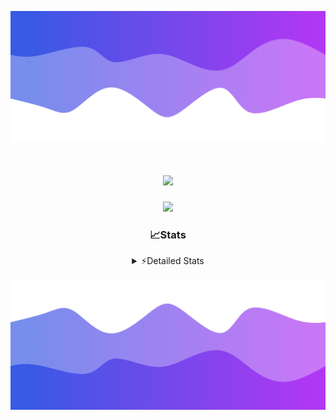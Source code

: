 ![Header](./header.png)
<div align="center">

<h1 align="center">
  <a href="https://git.io/typing-svg">
    <img src="https://readme-typing-svg.herokuapp.com/?lines=Hello,+There!+%F0%9F%91%8B;This+is+chicho.;Owner+on+Ocean;&center=true&size=25">
  </a>
</h1>
  
<p align="center">
  <img src="https://lanyard.cnrad.dev/api/852683595378196480" />
</p>

### 📈Stats
<details>
    <summary> ⚡Detailed Stats</summary>
    <br/>

<!--START_SECTION:waka-->
![Code Time](http://img.shields.io/badge/Code%20Time-1%2C131%20hrs%2015%20mins-blue)

![Profile Views](http://img.shields.io/badge/Profile%20Views-0-blue)

**🐱 My GitHub Data** 

> 📦 218.9 kB Used in GitHub's Storage 
 > 
> 🏆 0 Contributions in the Year 2025
 > 
> 🚫 Not Opted to Hire
 > 
> 📜 15 Public Repositories 
 > 
> 🔑 13 Private Repositories 
 > 
**I'm a Night 🦉** 

```text
🌞 Morning                25 commits          █░░░░░░░░░░░░░░░░░░░░░░░░   04.52 % 
🌆 Daytime                74 commits          ███░░░░░░░░░░░░░░░░░░░░░░   13.38 % 
🌃 Evening                244 commits         ███████████░░░░░░░░░░░░░░   44.12 % 
🌙 Night                  210 commits         █████████░░░░░░░░░░░░░░░░   37.97 % 
```
📅 **I'm Most Productive on Friday** 

```text
Monday                   29 commits          █░░░░░░░░░░░░░░░░░░░░░░░░   05.24 % 
Tuesday                  118 commits         █████░░░░░░░░░░░░░░░░░░░░   21.34 % 
Wednesday                85 commits          ████░░░░░░░░░░░░░░░░░░░░░   15.37 % 
Thursday                 77 commits          ███░░░░░░░░░░░░░░░░░░░░░░   13.92 % 
Friday                   130 commits         ██████░░░░░░░░░░░░░░░░░░░   23.51 % 
Saturday                 62 commits          ███░░░░░░░░░░░░░░░░░░░░░░   11.21 % 
Sunday                   52 commits          ██░░░░░░░░░░░░░░░░░░░░░░░   09.40 % 
```


📊 **This Week I Spent My Time On** 

```text
🕑︎ Time Zone: America/Argentina/Buenos_Aires

💬 Programming Languages: 
TypeScript               11 hrs 28 mins      ██████████████████░░░░░░░   70.21 % 
HTML                     2 hrs 10 mins       ███░░░░░░░░░░░░░░░░░░░░░░   13.29 % 
Python                   2 hrs 7 mins        ███░░░░░░░░░░░░░░░░░░░░░░   12.97 % 
Other                    23 mins             █░░░░░░░░░░░░░░░░░░░░░░░░   02.37 % 
CSS                      7 mins              ░░░░░░░░░░░░░░░░░░░░░░░░░   00.77 % 

🔥 Editors: 
Cursor                   16 hrs 20 mins      █████████████████████████   100.00 % 

🐱‍💻 Projects: 
ocean-backend            11 hrs 52 mins      ██████████████████░░░░░░░   72.61 % 
py                       2 hrs 48 mins       ████░░░░░░░░░░░░░░░░░░░░░   17.13 % 
front-electro-patagonia-m1 hr 35 mins        ██░░░░░░░░░░░░░░░░░░░░░░░   09.69 % 
Programacion             3 mins              ░░░░░░░░░░░░░░░░░░░░░░░░░   00.33 % 
Unknown Project          2 mins              ░░░░░░░░░░░░░░░░░░░░░░░░░   00.24 % 

💻 Operating System: 
Windows                  14 hrs 3 mins       █████████████████████░░░░   85.95 % 
Mac                      2 hrs 17 mins       ████░░░░░░░░░░░░░░░░░░░░░   14.05 % 
```

**I Mostly Code in JavaScript** 

```text
HTML                     7 repos             █████░░░░░░░░░░░░░░░░░░░░   18.92 % 
TypeScript               4 repos             ███░░░░░░░░░░░░░░░░░░░░░░   10.81 % 
Astro                    2 repos             █░░░░░░░░░░░░░░░░░░░░░░░░   05.41 % 
C                        1 repo              █░░░░░░░░░░░░░░░░░░░░░░░░   02.70 % 
SCSS                     1 repo              █░░░░░░░░░░░░░░░░░░░░░░░░   02.70 % 
```




 Last Updated on 14/03/2025 23:17:39 UTC
<!--END_SECTION:waka-->
</details>

![Footer](./footer.png)
